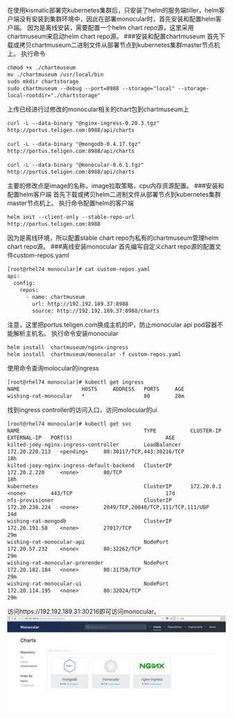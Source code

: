 在使用kismatic部署完kubernetes集群后，只安装了helm的服务端tiller，helm客户端没有安装到集群环境中，因此在部署monocular时，首先安装和配置helm客户端。
因为是离线安装，需要配置一个helm chart repo源，这里采用chartmuseum来启动helm chart repo源。
###安装和配置chartmuseum
首先下载或拷贝chartmuseum二进制文件从部署节点到kubernetes集群master节点机上。
执行命令
```
chmod +x ./chartmuseum
mv ./chartmuseum /usr/local/bin
sudo mkdir chartstorage
sudo chartmuseum --debug --port=8988 --storage="local" --storage-local-rootdir="./chartstorage"
```
上传已经进行过修改的monocular相关的chart包到chartmuseum上
```
curl -L --data-binary "@nginx-ingress-0.20.3.tgz" http://portus.teligen.com:8988/api/charts

curl -L --data-binary "@mongodb-0.4.17.tgz" http://portus.teligen.com:8988/api/charts

curl -L --data-binary "@monocular-0.6.1.tgz" http://portus.teligen.com:8988/api/charts
```
主要的修改点是image的名称，image拉取策略，cpu内存资源配置。
###安装和配置helm客户端
首先下载或拷贝helm二进制文件从部署节点到kubernetes集群master节点机上。
执行命令配置helm的客户端
```
helm init --client-only --stable-repo-url http://portus.teligen.com:8988
```
因为是离线环境，所以配置stable chart repo为私有的chartmuseum管理helm chart repo源。
###离线安装monocular
首先编写自定义chart repo源的配置文件custom-repos.yaml
```
[root@rhel74 monocular]# cat custom-repos.yaml
api:
  config:
    repos:
      - name: chartmuseum
        url: http://192.192.189.37:8988
        source: http://192.192.189.37:8988/charts
```
注意，这里把portus.teligen.com换成主机的IP，防止monocular api pod容器不能解析主机名。
执行命令安装monocular
```
helm install  chartmuseum/nginx-ingress
helm install  chartmuseum/monocular -f custom-repos.yaml
```
使用命令查询molocular的ingress
```
[root@rhel74 monocular]# kubectl get ingress
NAME                    HOSTS     ADDRESS   PORTS     AGE
wishing-rat-monocular   *                   80        28m
```
找到ingress controller的访问入口，访问molocular的ui
```
[root@rhel74 monocular]# kubectl get svc
NAME                                        TYPE           CLUSTER-IP       EXTERNAL-IP   PORT(S)                              AGE
kilted-joey-nginx-ingress-controller        LoadBalancer   172.20.220.213   <pending>     80:30117/TCP,443:30216/TCP           18h
kilted-joey-nginx-ingress-default-backend   ClusterIP      172.20.2.220     <none>        80/TCP                               18h
kubernetes                                  ClusterIP      172.20.0.1       <none>        443/TCP                              17d
nfs-provisioner                             ClusterIP      172.20.238.224   <none>        2049/TCP,20048/TCP,111/TCP,111/UDP   14d
wishing-rat-mongodb                         ClusterIP      172.20.191.58    <none>        27017/TCP                            29m
wishing-rat-monocular-api                   NodePort       172.20.57.232    <none>        80:32262/TCP                         29m
wishing-rat-monocular-prerender             NodePort       172.20.182.184   <none>        80:31750/TCP                         29m
wishing-rat-monocular-ui                    NodePort       172.20.114.195   <none>        80:32024/TCP                         29m
```
访问https://192.192.189.31:30216即可访问monocular。
![monocular](./monocular/monocular2.png "monocular")